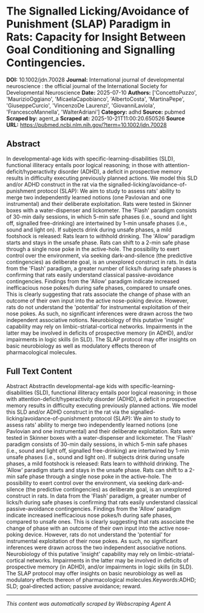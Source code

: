 # The Signalled Licking/Avoidance of Punishment (SLAP) Paradigm in Rats: Capacity for Insight Between Goal Conditioning and Signalling Contingencies.

**DOI:** 10.1002/jdn.70028
**Journal:** International journal of developmental neuroscience : the official journal of the International Society for Developmental Neuroscience
**Date:** 2025-07-10
**Authors:** ['ConcettoPuzzo', 'MaurizioOggiano', 'MicaelaCapobianco', 'AlbertoCosta', 'MartinaPepe', 'GiuseppeCurcio', 'VincenzoDe Laurenzi', 'GiovanniLaviola', 'FrancescoMannella', 'WalterAdriani']
**Category:** adhd
**Source:** pubmed
**Scraped by:** agent_a
**Scraped at:** 2025-10-21T11:00:20.650526
**Source URL:** https://pubmed.ncbi.nlm.nih.gov/?term=10.1002/jdn.70028

## Abstract

In developmental-age kids with specific-learning-disabilities (SLD), functional illiteracy entails poor logical reasoning; in those with attention-deficit/hyperactivity disorder (ADHD), a deficit in prospective memory results in difficulty executing previously planned actions. We model this SLD and/or ADHD construct in the rat via the signalled-licking/avoidance-of-punishment protocol (SLAP): We aim to study to assess rats' ability to merge two independently learned notions (one Pavlovian and one instrumental) and their deliberate exploitation. Rats were tested in Skinner boxes with a water-dispenser and lickometer. The 'Flash' paradigm consists of 30-min daily sessions, in which 5-min safe phases (i.e., sound and light off, signalled free-drinking) are intertwined by 1-min unsafe phases (i.e., sound and light on). If subjects drink during unsafe phases, a mild footshock is released: Rats learn to withhold drinking. The 'Allow' paradigm starts and stays in the unsafe phase. Rats can shift to a 2-min safe phase through a single nose poke in the active-hole. The possibility to exert control over the environment, via seeking dark-and-silence (the predictive contingencies) as deliberate goal, is an unexplored construct in rats. In data from the 'Flash' paradigm, a greater number of licks/h during safe phases is confirming that rats easily understand classical passive-avoidance contingencies. Findings from the 'Allow' paradigm indicate increased inefficacious nose pokes/h during safe phases, compared to unsafe ones. This is clearly suggesting that rats associate the change of phase with an outcome of their own input into the active nose-poking device. However, rats do not understand the 'potential' for instrumental exploitation of their nose pokes. As such, no significant inferences were drawn across the two independent associative notions. Neurobiology of this putative 'insight' capability may rely on limbic-striatal-cortical networks. Impairments in the latter may be involved in deficits of prospective memory (in ADHD), and/or impairments in logic skills (in SLD). The SLAP protocol may offer insights on basic neurobiology as well as modulatory effects thereon of pharmacological molecules.

## Full Text Content

Abstract AbstractIn developmental-age kids with specific-learning-disabilities (SLD), functional illiteracy entails poor logical reasoning; in those with attention-deficit/hyperactivity disorder (ADHD), a deficit in prospective memory results in difficulty executing previously planned actions. We model this SLD and/or ADHD construct in the rat via the signalled-licking/avoidance-of-punishment protocol (SLAP): We aim to study to assess rats' ability to merge two independently learned notions (one Pavlovian and one instrumental) and their deliberate exploitation. Rats were tested in Skinner boxes with a water-dispenser and lickometer. The 'Flash' paradigm consists of 30-min daily sessions, in which 5-min safe phases (i.e., sound and light off, signalled free-drinking) are intertwined by 1-min unsafe phases (i.e., sound and light on). If subjects drink during unsafe phases, a mild footshock is released: Rats learn to withhold drinking. The 'Allow' paradigm starts and stays in the unsafe phase. Rats can shift to a 2-min safe phase through a single nose poke in the active-hole. The possibility to exert control over the environment, via seeking dark-and-silence (the predictive contingencies) as deliberate goal, is an unexplored construct in rats. In data from the 'Flash' paradigm, a greater number of licks/h during safe phases is confirming that rats easily understand classical passive-avoidance contingencies. Findings from the 'Allow' paradigm indicate increased inefficacious nose pokes/h during safe phases, compared to unsafe ones. This is clearly suggesting that rats associate the change of phase with an outcome of their own input into the active nose-poking device. However, rats do not understand the 'potential' for instrumental exploitation of their nose pokes. As such, no significant inferences were drawn across the two independent associative notions. Neurobiology of this putative 'insight' capability may rely on limbic-striatal-cortical networks. Impairments in the latter may be involved in deficits of prospective memory (in ADHD), and/or impairments in logic skills (in SLD). The SLAP protocol may offer insights on basic neurobiology as well as modulatory effects thereon of pharmacological molecules.Keywords:ADHD; SLD; goal‐directed action; passive avoidance; reward.

---
*This content was automatically scraped by Webscraping Agent A*
